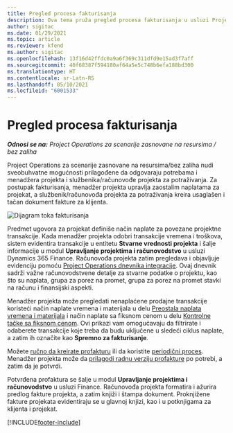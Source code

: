 ```yaml
---
title: Pregled procesa fakturisanja
description: Ova tema pruža pregled procesa fakturisanja u usluzi Project Operations za scenarije zasnovane na resursima/bez zaliha.
author: sigitac
ms.date: 01/29/2021
ms.topic: article
ms.reviewer: kfend
ms.author: sigitac
ms.openlocfilehash: 13f16d42ffdc0a9a6f369c311dfd9e15ad3f7aff
ms.sourcegitcommit: 40f68387f594180af64a5e5c748b6efa188bd300
ms.translationtype: HT
ms.contentlocale: sr-Latn-RS
ms.lasthandoff: 05/10/2021
ms.locfileid: "6001533"
---
```

# <a name="invoicing-process-overview"></a>Pregled procesa fakturisanja

_**Odnosi se na:** Project Operations za scenarije zasnovane na resursima / bez zaliha_

Project Operations za scenarije zasnovane na resursima/bez zaliha nudi sveobuhvatne mogućnosti prilagođene da odgovaraju potrebama i menadžera projekta i službenika/računovođe projekta za potraživanja. Za postupak fakturisanja, menadžer projekta upravlja zaostalim naplatama za projekat, a službenik/računovođa projekta za potraživanja kreira usaglašen i tačan dokument fakture za klijenta.

![Dijagram toka fakturisanja](./media/invoicing-flow.png)

Predmet ugovora za projekat definiše način naplate za povezane projektne transakcije. Kada menadžer projekta odobri transakcije vremena i troškova, sistem evidentira transakcije u entitetu **Stvarne vrednosti projekta** i šalje informacije u modul **Upravljanje projektima i računovodstvo** u usluzi Dynamics 365 Finance. Računovođa projekta zatim pregledava i objavljuje evidenciju pomoću [Project Operations dnevnika integracije](../project-accounting/project-operations-integration-journal.md). Ovaj dnevnik sadrži važne računovodstvene detalje za stvarne podatke o projektu, kao što su naplata, grupa za porez na promet, grupa za porez na promet stavki na računu i finansijski aspekti.

Menadžer projekta može pregledati nenaplaćene prodajne transakcije koristeći način naplate vremena i materijala u delu [Preostala naplata vremena i materijala](../proforma-invoicing/manage-billing-backlog.md#time-and-material-billing-backlog) i način naplate sa fiksnom cenom u delu [Kontrolne tačke sa fiksnom cenom](../proforma-invoicing/manage-billing-backlog.md#fixed-price-milestones). Ovi prikazi vam omogućavaju da filtrirate i odaberete transakcije koje treba da budu uključene u sledeći ciklus naplate, a zatim ih označite kao **Spremno za fakturisanje**.

Možete [ručno da kreirate profakturu](../proforma-invoicing/create-manual-proforma-invoice.md) ili da koristite [periodični proces](../proforma-invoicing/configure-automated-invoice-creation.md). Menadžer projekta može da [prilagodi radnu verziju profakture](../proforma-invoicing/manage-proforma-invoice.md) po potrebi, a zatim da je potvrdi.

Potvrđena profaktura se šalje u modul **Upravljanje projektima i računovodstvo** u usluzi Finance. Računovođa projekta formatira i ažurira predlog fakture projekta, a zatim knjiži i štampa dokument. Proknjižene fakture projekata evidentiraju se u glavnoj knjizi, kao i u potknjigama za klijenta i projekat.


[!INCLUDE[footer-include](../includes/footer-banner.md)]